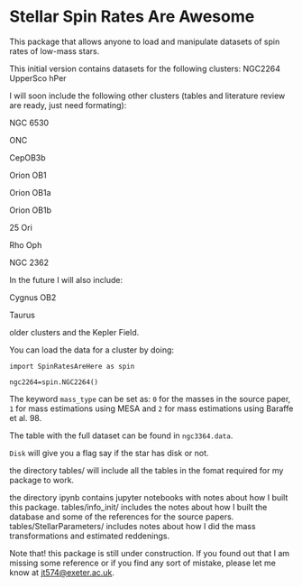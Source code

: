 # Stellar Spin Rates Are Awesome

This package that allows anyone to load and manipulate datasets of spin rates of low-mass stars.

This initial version contains datasets for the following clusters:
NGC2264
UpperSco
hPer

I will soon include the following other clusters (tables and literature review are ready, just need formating):

NGC 6530

ONC

CepOB3b

Orion OB1

Orion OB1a

Orion OB1b

25 Ori

Rho Oph

NGC 2362


In the future I will also include:

Cygnus OB2

Taurus

older clusters and the Kepler Field.

You can load the data for a cluster by doing:

 `import SpinRatesAreHere as spin`

`ngc2264=spin.NGC2264()`

The keyword `mass_type` can be set as: `0` for the masses in the source paper, `1` for mass estimations using MESA and `2` for mass estimations using Baraffe et al. 98.

The table with the full dataset can be found in `ngc3364.data`.

`Disk` will give you a flag say if the star has disk or not.

the directory tables/ will include all the tables in the fomat required for my package to work.

the directory ipynb contains jupyter notebooks with notes about how I built this package. tables/info_init/ includes the notes about how I built the database and some of the references for the source papers. tables/StellarParameters/ includes notes about how I did the mass transformations and estimated reddenings.

Note that! this package is still under construction. If you found out that I am missing some reference or if you find any sort of mistake, please let me know at jt574@exeter.ac.uk.
